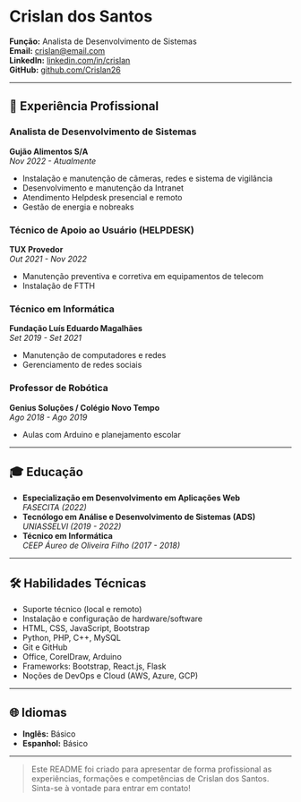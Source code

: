 
# Crislan dos Santos

**Função:** Analista de Desenvolvimento de Sistemas  
**Email:** crislan@email.com  
**LinkedIn:** [linkedin.com/in/crislan](https://linkedin.com/in/crislan)  
**GitHub:** [github.com/Crislan26](https://github.com/Crislan26)

---

## 💼 Experiência Profissional

### **Analista de Desenvolvimento de Sistemas**  
**Gujão Alimentos S/A**  
_Nov 2022 - Atualmente_  
- Instalação e manutenção de câmeras, redes e sistema de vigilância  
- Desenvolvimento e manutenção da Intranet  
- Atendimento Helpdesk presencial e remoto  
- Gestão de energia e nobreaks

### **Técnico de Apoio ao Usuário (HELPDESK)**  
**TUX Provedor**  
_Out 2021 - Nov 2022_  
- Manutenção preventiva e corretiva em equipamentos de telecom  
- Instalação de FTTH

### **Técnico em Informática**  
**Fundação Luís Eduardo Magalhães**  
_Set 2019 - Set 2021_  
- Manutenção de computadores e redes  
- Gerenciamento de redes sociais

### **Professor de Robótica**  
**Genius Soluções / Colégio Novo Tempo**  
_Ago 2018 - Ago 2019_  
- Aulas com Arduino e planejamento escolar

---

## 🎓 Educação

- **Especialização em Desenvolvimento em Aplicações Web**  
  *FASECITA (2022)*
- **Tecnólogo em Análise e Desenvolvimento de Sistemas (ADS)**  
  *UNIASSELVI (2019 - 2022)*
- **Técnico em Informática**  
  *CEEP Áureo de Oliveira Filho (2017 - 2018)*

---

## 🛠️ Habilidades Técnicas

- Suporte técnico (local e remoto)
- Instalação e configuração de hardware/software
- HTML, CSS, JavaScript, Bootstrap
- Python, PHP, C++, MySQL
- Git e GitHub
- Office, CorelDraw, Arduino
- Frameworks: Bootstrap, React.js, Flask
- Noções de DevOps e Cloud (AWS, Azure, GCP)

---

## 🌐 Idiomas

- **Inglês:** Básico  
- **Espanhol:** Básico

---

> Este README foi criado para apresentar de forma profissional as experiências, formações e competências de Crislan dos Santos. Sinta-se à vontade para entrar em contato!
